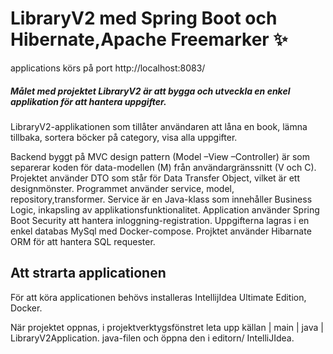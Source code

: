 # LibraryV2 med Spring Boot och Hibernate,Apache Freemarker  ✨
applications körs på port http://localhost:8083/


##### Målet med projektet LibraryV2 är att bygga och  utveckla en enkel applikation för att hantera uppgifter.
LibraryV2-applikationen som tillåter användaren  att låna en book, lämna tillbaka, sortera böcker på category, visa alla uppgifter.

Backend byggt på MVC design pattern (Model –View –Controller) är som separerar koden för data-modellen (M) från användargränssnitt (V och C).
Projektet använder DTO som står för Data Transfer Object, vilket är ett designmönster. Programmet använder service, model, repository,transformer.
 Service är en Java-klass som innehåller Business Logic, inkapsling av applikationsfunktionalitet.
Application använder Spring Boot Security att hantera inloggning-registration.
Uppgifterna lagras i en enkel databas MySql med Docker-compose.
Projktet använder Hibarnate ORM för att hantera SQL requester. 

## Att strarta applicationen
För att köra applicationen behövs installeras IntellijIdea Ultimate Edition, Docker.

När projektet oppnas, i projektverktygsfönstret  leta upp källan | main | java | LibraryV2Application. java-filen och öppna den i editorn/ IntelliJIdea. 

